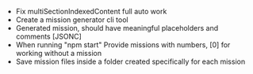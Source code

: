 - Fix multiSectionIndexedContent full auto work
- Create a mission generator cli tool
- Generated mission, should have meaningful placeholders and comments [JSONC]
- When running "npm start" Provide missions with numbers, [0] for working without a mission
- Save mission files inside a folder created specifically for each mission